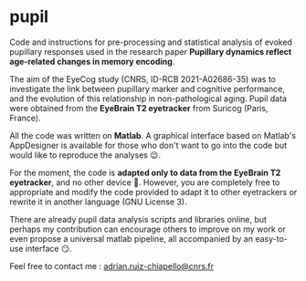 # pupil
Code and instructions for pre-processing and statistical analysis of evoked pupillary responses used in the research paper **Pupillary dynamics reflect age-related changes in memory encoding**. 

The aim of the EyeCog study (CNRS, ID-RCB 2021-A02686-35) was to investigate the link between pupillary marker and cognitive performance, and the evolution of this relationship in non-pathological aging. Pupil data were obtained from the **EyeBrain T2 eyetracker** from Suricog (Paris, France).

All the code was written on **Matlab**. A graphical interface based on Matlab's AppDesigner is available for those who don't want to go into the code but would like to reproduce the analyses 😉. 

For the moment, the code is **adapted only to data from the EyeBrain T2 eyetracker**, and no other device :bow:. However, you are completely free to appropriate and modify the code provided to adapt it to other eyetrackers or rewrite it in another language (GNU License 3). 

There are already pupil data analysis scripts and libraries online, but perhaps my contribution can encourage others to improve on my work or even propose a universal matlab pipeline, all accompanied by an easy-to-use interface 😏.

Feel free to contact me : adrian.ruiz-chiapello@cnrs.fr


